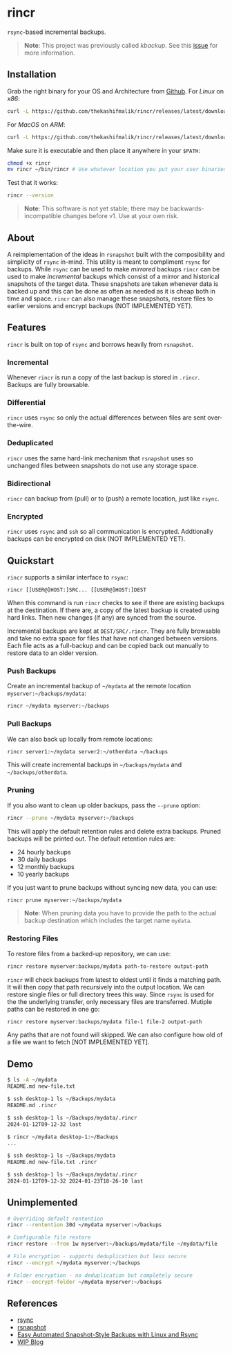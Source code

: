 # rincr
`rsync`-based incremental backups.

> **Note**: This project was previously called *kbackup*. See this [issue](https://github.com/thekashifmalik/kbackup/issues/2)
> for more information.

## Installation
Grab the right binary for your OS and Architecture from [Github](https://github.com/thekashifmalik/rincr/releases).
For *Linux* on *x86*:
```bash
curl -L https://github.com/thekashifmalik/rincr/releases/latest/download/rincr-linux-amd64 > rincr
```

For *MacOS* on *ARM*:
```bash
curl -L https://github.com/thekashifmalik/rincr/releases/latest/download/rincr-darwin-arm64 > rincr
```

Make sure it is executable and then place it anywhere in your `$PATH`:

```bash
chmod +x rincr
mv rincr ~/bin/rincr # Use whatever location you put your user binaries in.
```

Test that it works:

```bash
rincr --version
```

> **Note**: This software is not yet stable; there may be backwards-incompatible changes before v1. Use at your own
> risk.

## About
A reimplementation of the ideas in `rsnapshot` built with the composibility and simplicity of `rsync` in-mind. This
utility is meant to compliment `rsync` for backups. While `rsync` can be used to make _mirrored_ backups `rincr` can be
used to make _incremental_ backups which consist of a mirror and historical snapshots of the target data. These
snapshots are taken whenever data is backed up and this can be done as often as needed as it is cheap both in time and
space. `rincr` can also manage these snapshots, restore files to earlier versions and encrypt backups (NOT IMPLEMENTED
YET).

## Features
`rincr` is built on top of `rsync` and borrows heavily from `rsnapshot`.

### Incremental
Whenever `rincr` is run a copy of the last backup is stored in `.rincr`. Backups are fully browsable.

### Differential
`rincr` uses `rsync` so only the actual differences between files are sent over-the-wire.

### Deduplicated
`rincr` uses the same hard-link mechanism that `rsnapshot` uses so unchanged files between snapshots do not use any
storage space.

### Bidirectional
`rincr` can backup from (pull) or to (push) a remote location, just like `rsync`.

### Encrypted
`rincr` uses `rsync` and `ssh` so all communication is encrypted. Addtionally backups can be encrypted on disk
(NOT IMPLEMENTED YET).



## Quickstart
`rincr` supports a similar interface to `rsync`:

```
rincr [[USER@]HOST:]SRC... [[USER@]HOST:]DEST
```

When this command is run `rincr` checks to see if there are existing backups at the destination. If there are, a copy of
the latest backup is created using hard links. Then new changes (if any) are synced from the source.

Incremental backups are kept at `DEST/SRC/.rincr`. They are fully browsable and take no extra space for files that have
not changed between versions. Each file acts as a full-backup and can be copied back out manually to restore data to an
older version.

### Push Backups

Create an incremental backup of `~/mydata` at the remote location `myserver:~/backups/mydata`:
```bash
rincr ~/mydata myserver:~/backups
```

### Pull Backups

We can also back up locally from remote locations:
```bash
rincr server1:~/mydata server2:~/otherdata ~/backups
```

This will create incremental backups in `~/backups/mydata` and `~/backups/otherdata`.

### Pruning

If you also want to clean up older backups, pass the `--prune` option:
```bash
rincr --prune ~/mydata myserver:~/backups
```

This will apply the default retention rules and delete extra backups. Pruned backups will be printed out. The default
retention rules are:
- 24 hourly backups
- 30 daily backups
- 12 monthly backups
- 10 yearly backups


If you just want to prune backups without syncing new data, you can use:

```bash
rincr prune myserver:~/backups/mydata
```
> **Note**: When pruning data you have to provide the path to the actual backup destination which includes the target
> name `mydata`.

### Restoring Files

To restore files from a backed-up repository, we can use:

```bash
rincr restore myserver:backups/mydata path-to-restore output-path
```

`rincr` will check backups from latest to oldest until it finds a matching path. It will then copy that path recursively
into the output location. We can restore single files or full directory trees this way. Since `rsync` is used for the
the underlying transfer, only necessary files are transferred. Mutiple paths can be restored in one go:


```bash
rincr restore myserver:backups/mydata file-1 file-2 output-path
```

Any paths that are not found will skipped. We can also configure how old of a file we want to fetch [NOT IMPLEMENTED
YET].


## Demo

```bash
$ ls -A ~/mydata
README.md new-file.txt

$ ssh desktop-1 ls ~/Backups/mydata
README.md .rincr

$ ssh desktop-1 ls ~/Backups/mydata/.rincr
2024-01-12T09-12-32 last

$ rincr ~/mydata desktop-1:~/Backups
...

$ ssh desktop-1 ls ~/Backups/mydata
README.md new-file.txt .rincr

$ ssh desktop-1 ls ~/Backups/mydata/.rincr
2024-01-12T09-12-32 2024-01-23T18-26-10 last
```


## Unimplemented

```bash
# Overriding default rentention
rincr --rentention 30d ~/mydata myserver:~/backups

# Configurable file restore
rincr restore --from 1w myserver:~/backups/mydata/file ~/mydata/file

# File encryption - supports deduplication but less secure
rincr --encrypt ~/mydata myserver:~/backups

# Folder encryption - no deduplication but completely secure
rincr --encrypt-folder ~/mydata myserver:~/backups

```

## References
- [rsync](https://rsync.samba.org/)
- [rsnapshot](https://rsnapshot.org/)
- [Easy Automated Snapshot-Style Backups with Linux and Rsync](http://www.mikerubel.org/computers/rsync_snapshots/)
- [WIP Blog](blog)
